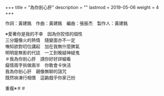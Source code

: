 +++
title = "為你剖心肝"
description = ""
lastmod = 2019-05-06
weight = 4
+++

作詞：黃建銘　作曲：黃建銘　編曲：張振杰　製作人：黃建銘

※愛著你是我的不幸　因為你狡怪的個性  
三分鐘像火的熱情　隨變面亦不一定  
嘸知欲對叨位講起　加在我無什麼脾氣  
明明是無影的代誌　一工到晚疑神疑鬼  
＃我為你剖心肝　請你好好詳細看  
癡情兩字拆做兩半　你敢會卡快活  
我為你剖心肝　親像無聊的詛咒  
既然袂凍行相偎　這齣戲乎你家己扮  

重複※＃＃